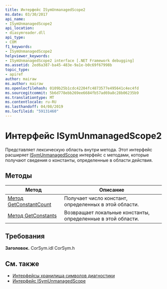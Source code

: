 ```yaml
---
title: Интерфейс ISymUnmanagedScope2
ms.date: 03/30/2017
api_name:
- ISymUnmanagedScope2
api_location:
- diasymreader.dll
api_type:
- COM
f1_keywords:
- ISymUnmanagedScope2
helpviewer_keywords:
- ISymUnmanagedScope2 interface [.NET Framework debugging]
ms.assetid: 2ed6a387-ba45-483e-9a1e-b0c69f67998b
topic_type:
- apiref
author: mairaw
ms.author: mairaw
ms.openlocfilehash: 0109b25b1cdc42204fc4873577e495641c4ec4fd
ms.sourcegitcommit: 5b6d778ebb269ee6684fb57ad69a8c28b06235b9
ms.translationtype: MT
ms.contentlocale: ru-RU
ms.lasthandoff: 04/08/2019
ms.locfileid: "59131460"
---
```

# <a name="isymunmanagedscope2-interface"></a>Интерфейс ISymUnmanagedScope2
Представляет лексическую область внутри метода. Этот интерфейс расширяет [ISymUnmanagedScope](../../../../docs/framework/unmanaged-api/diagnostics/isymunmanagedscope-interface.md) интерфейс с методами, которые получают сведения о константы, определенные в области действия.  
  
## <a name="methods"></a>Методы  
  
|Метод|Описание|  
|------------|-----------------|  
|[Метод GetConstantCount](../../../../docs/framework/unmanaged-api/diagnostics/isymunmanagedscope2-getconstantcount-method.md)|Получает число констант, определенных в этой области.|  
|[Метод GetConstants](../../../../docs/framework/unmanaged-api/diagnostics/isymunmanagedscope2-getconstants-method.md)|Возвращает локальные константы, определенные в этой области.|  
  
## <a name="requirements"></a>Требования  
 **Заголовок.** CorSym.idl CorSym.h  
  
## <a name="see-also"></a>См. также

- [Интерфейсы хранилища символов диагностики](../../../../docs/framework/unmanaged-api/diagnostics/diagnostics-symbol-store-interfaces.md)
- [Интерфейс ISymUnmanagedScope](../../../../docs/framework/unmanaged-api/diagnostics/isymunmanagedscope-interface.md)
